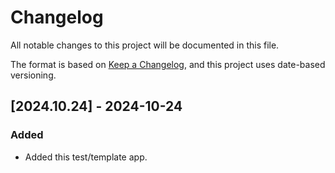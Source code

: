 # Changelog
All notable changes to this project will be documented in this file.

The format is based on [Keep a Changelog](https://keepachangelog.com/en/1.0.0/),
and this project uses date-based versioning.

<!-- scriv-insert-here -->

<a id='changelog-2024.10.24'></a>
## [2024.10.24] - 2024-10-24

### Added

- Added this test/template app.

